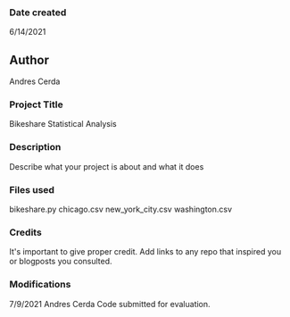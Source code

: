 ### Date created
6/14/2021

## Author
Andres Cerda

### Project Title
Bikeshare Statistical Analysis

### Description
Describe what your project is about and what it does

### Files used
bikeshare.py
chicago.csv
new_york_city.csv
washington.csv

### Credits
It's important to give proper credit. Add links to any repo that inspired you or blogposts you consulted.

### Modifications
7/9/2021	Andres Cerda	Code submitted for evaluation.
